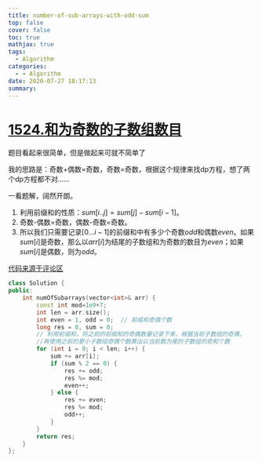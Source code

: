 ```yaml
---
title: number-of-sub-arrays-with-odd-sum
top: false
cover: false
toc: true
mathjax: true
tags:
  - Algorithm
categories:
  - - Algorithm
date: 2020-07-27 18:17:13
summary:
---
```


# [1524.和为奇数的子数组数目](https://leetcode-cn.com/problems/number-of-sub-arrays-with-odd-sum/)
题目看起来很简单，但是做起来可就不简单了

我的思路是：奇数+偶数=奇数，奇数=奇数，根据这个规律来找dp方程，想了两个dp方程都不对......

一看题解，阔然开朗。
1. 利用前缀和的性质：$sum[i..j]=sum[j]-sum[i-1]$。
2. 奇数-偶数=奇数，偶数-奇数=奇数。
3. 所以我们只需要记录$[0...i-1]$的前缀和中有多少个奇数$odd$和偶数$even$。如果$sum[i]$是奇数，那么以$arr[i]$为结尾的子数组和为奇数的数目为$even$；如果$sum[i]$是偶数，则为$odd$。

[代码来源于评论区](https://leetcode-cn.com/problems/number-of-sub-arrays-with-odd-sum/comments/)
```cpp
class Solution {
public:
    int numOfSubarrays(vector<int>& arr) {
        const int mod=1e9+7;
        int len = arr.size();
        int even = 1, odd = 0;  // 前缀和奇偶个数
        long res = 0, sum = 0;
        // 利用前缀和，将之前的前缀和的奇偶数量记录下来，根据当前子数组的奇偶，
        //再使用之前的更小子数组奇偶个数算出以当前数为尾的子数组的奇和个数
        for (int i = 0; i < len; i++) {
            sum += arr[i];
            if (sum % 2 == 0) {
                res += odd;
                res %= mod;
                even++;
            } else {
                res += even;
                res %= mod;
                odd++;
            }
        }
        return res;
    }
};
```